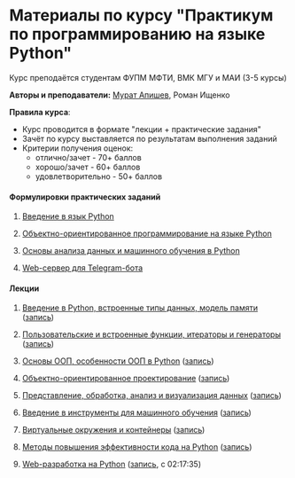 <h1>Материалы по курсу "Практикум по программированию на языке Python"</h1>

Курс преподаётся студентам ФУПМ МФТИ, ВМК МГУ и МАИ (3-5 курсы)

__Авторы и преподаватели:__ [Мурат Апишев](http://www.machinelearning.ru/wiki/index.php?title=Участник:Mapishev), Роман Ищенко

__Правила курса__:

- Курс проводится в формате "лекции + практические задания"
- Зачёт по курсу выставляется по результатам выполнения заданий
- Критерии получения оценок:
  - отлично/зачет - 70+ баллов
  - хорошо/зачет - 60+ баллов
  - удовлетворительно - 50+ баллов

<h4>Формулировки практических заданий</h4>

1. [Введение в язык Python](https://github.com/MAI-University-Student-Projects/PythonMIPTCourse/blob/main/tasks/01-intro.ipynb)

2. [Объектно-ориентированное программирование на языке Python](https://github.com/MAI-University-Student-Projects/PythonMIPTCourse/blob/main/tasks/02-design.ipynb)

3. [Основы анализа данных и машинного обучения в Python](https://github.com/MAI-University-Student-Projects/PythonMIPTCourse/blob/main/tasks/03-data-ml.ipynb)

4. [Web-сервер для Telegram-бота](https://github.com/MAI-University-Student-Projects/PythonMIPTCourse/blob/main/tasks/04-server.ipynb)

<h4>Лекции</h4>

1. [Введение в Python, встроенные типы данных, модель памяти](https://github.com/MAI-University-Student-Projects/PythonMIPTCourse/blob/main/lectures/01-intro.ipynb) ([запись](https://www.youtube.com/watch?v=zLa-BdnlAWU))

2. [Пользовательские и встроенные функции, итераторы и генераторы](https://github.com/MAI-University-Student-Projects/PythonMIPTCourse/blob/main/lectures/02-functions.ipynb) ([запись](https://www.youtube.com/watch?v=hrETFehgOvM))

3. [Основы ООП, особенности ООП в Python](https://github.com/MAI-University-Student-Projects/PythonMIPTCourse/blob/main/lectures/03-classes.ipynb) ([запись](https://youtu.be/QBFbQjErI5k))

4. [Объектно-ориентированное проектирование](https://github.com/MAI-University-Student-Projects/PythonMIPTCourse/blob/main/lectures/04-design.ipynb) ([запись](https://www.youtube.com/watch?v=xDulssusOQM))

5. [Представление, обработка, анализ и визуализация данных](https://github.com/MAI-University-Student-Projects/PythonMIPTCourse/blob/main/lectures/05-data.ipynb) ([запись](https://youtu.be/8Zh7OGRdFB0))

6. [Введение в инструменты для машинного обучения](https://github.com/MAI-University-Student-Projects/PythonMIPTCourse/blob/main/lectures/06-ml.ipynb) ([запись](https://www.youtube.com/watch?v=cbTXOZ_KKNU))

7. [Виртуальные окружения и контейнеры](https://github.com/MAI-University-Student-Projects/PythonMIPTCourse/blob/main/lectures/07-environment.ipynb) ([запись](https://www.youtube.com/watch?v=PC4d1tW_hJU))

8. [Методы повышения эффективности кода на Python](https://github.com/MAI-University-Student-Projects/PythonMIPTCourse/blob/main/lectures/08-efficiency.ipynb) ([запись](https://www.youtube.com/watch?v=w3fnI2IHXzU))

9. [Web-разработка на Python](https://github.com/MAI-University-Student-Projects/PythonMIPTCourse/blob/main/lectures/09-web.ipynb) ([запись](https://www.youtube.com/watch?v=ly7v6W9-lB8), с 02:17:35)
